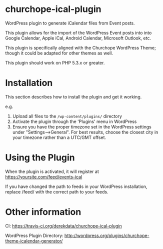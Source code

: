 churchope-ical-plugin
=====================

WordPress plugin to generate iCalendar files from Event posts.

This plugin allows for the import of the WordPress Event posts into into Google Calendar, Apple iCal, Android Calendar, Microsoft Outlook, etc.

This plugin is specifically aligned with the Churchope WordPress Theme; though it could be adapted for other themes as well.

This plugin should work on PHP 5.3.x or greater.

Installation
============

This section describes how to install the plugin and get it working.

e.g.

1. Upload all files to the `/wp-content/plugins/` directory
2. Activate the plugin through the 'Plugins' menu in WordPress
3. Ensure you have the proper timezone set in the WordPress settings under "Settings-->General".  For best results, choose the closest city in your timezone rather than a UTC/GMT offset.


Using the Plugin
================

When the plugin is activated, it will register at https://yoursite.com/feed/events-ical

If you have changed the path to feeds in your WordPress installation, replace /feed/ with the correct path to your feeds.

Other information
=================

CI: https://travis-ci.org/derekdata/churchope-ical-plugin

WordPress Plugin Directory: http://wordpress.org/plugins/churchope-theme-icalendar-generator/